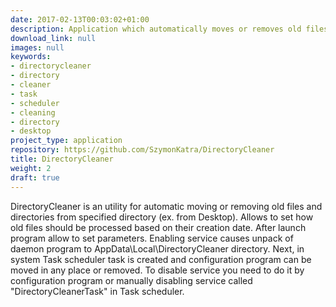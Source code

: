 ```yaml
---
date: 2017-02-13T00:03:02+01:00
description: Application which automatically moves or removes old files from directory
download_link: null
images: null
keywords:
- directorycleaner
- directory
- cleaner
- task
- scheduler
- cleaning
- directory
- desktop
project_type: application
repository: https://github.com/SzymonKatra/DirectoryCleaner
title: DirectoryCleaner
weight: 2
draft: true
---
```


DirectoryCleaner is an utility for automatic moving or removing old files and directories from specified directory (ex. from Desktop).
Allows to set how old files should be processed based on their creation date.
After launch program allow to set parameters. Enabling service causes unpack of daemon program to AppData\Local\DirectoryCleaner directory.
Next, in system Task scheduler task is created and configuration program can be moved in any place or removed.
To disable service you need to do it by configuration program or manually disabling service called "DirectoryCleanerTask" in Task scheduler.
